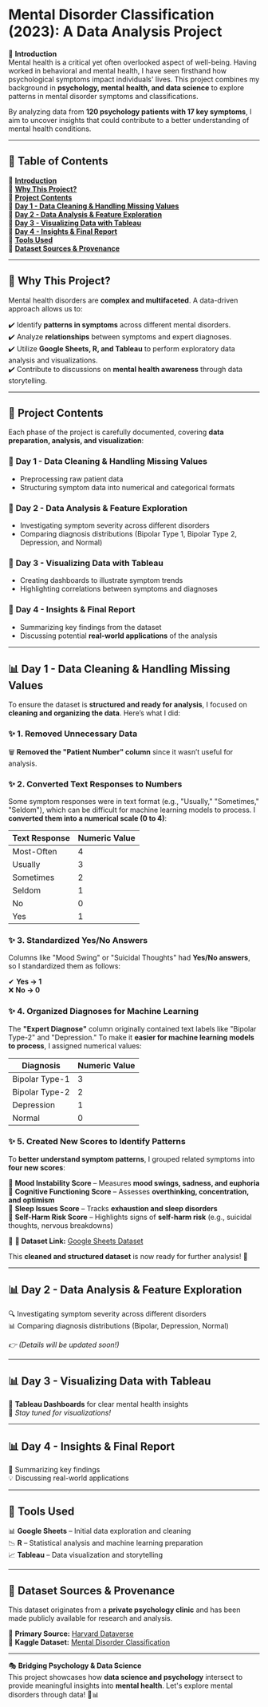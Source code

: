 # **Mental Disorder Classification (2023): A Data Analysis Project**  

📌 **Introduction**  
Mental health is a critical yet often overlooked aspect of well-being. Having worked in behavioral and mental health, I have seen firsthand how psychological symptoms impact individuals' lives. This project combines my background in **psychology, mental health, and data science** to explore patterns in mental disorder symptoms and classifications.  

By analyzing data from **120 psychology patients with 17 key symptoms**, I aim to uncover insights that could contribute to a better understanding of mental health conditions.  

---  

## 📖 **Table of Contents**  

🔹 [**Introduction**](#introduction)  
🔹 [**Why This Project?**](#why-this-project)  
🔹 [**Project Contents**](#project-contents)  
🔹 [**Day 1 - Data Cleaning & Handling Missing Values**](#day-1---data-cleaning--handling-missing-values)  
🔹 [**Day 2 - Data Analysis & Feature Exploration**](#day-2---data-analysis--feature-exploration)  
🔹 [**Day 3 - Visualizing Data with Tableau**](#day-3---visualizing-data-with-tableau)  
🔹 [**Day 4 - Insights & Final Report**](#day-4---insights--final-report)  
🔹 [**Tools Used**](#tools-used)  
🔹 [**Dataset Sources & Provenance**](#dataset-sources--provenance)  

---  

## 🎯 **Why This Project?**  

Mental health disorders are **complex and multifaceted**. A data-driven approach allows us to:  

✔️ Identify **patterns in symptoms** across different mental disorders.  
✔️ Analyze **relationships** between symptoms and expert diagnoses.  
✔️ Utilize **Google Sheets, R, and Tableau** to perform exploratory data analysis and visualizations.  
✔️ Contribute to discussions on **mental health awareness** through data storytelling.  

---  

## 📂 **Project Contents**  

Each phase of the project is carefully documented, covering **data preparation, analysis, and visualization**:  

### 🔹 **Day 1 - Data Cleaning & Handling Missing Values**  
- Preprocessing raw patient data  
- Structuring symptom data into numerical and categorical formats  

### 🔹 **Day 2 - Data Analysis & Feature Exploration**  
- Investigating symptom severity across different disorders  
- Comparing diagnosis distributions (Bipolar Type 1, Bipolar Type 2, Depression, and Normal)  

### 🔹 **Day 3 - Visualizing Data with Tableau**  
- Creating dashboards to illustrate symptom trends  
- Highlighting correlations between symptoms and diagnoses  

### 🔹 **Day 4 - Insights & Final Report**  
- Summarizing key findings from the dataset  
- Discussing potential **real-world applications** of the analysis  

---  

## 📊 **Day 1 - Data Cleaning & Handling Missing Values**  

To ensure the dataset is **structured and ready for analysis**, I focused on **cleaning and organizing the data**. Here’s what I did:  

### ✨ **1. Removed Unnecessary Data**  
🗑 **Removed the "Patient Number" column** since it wasn’t useful for analysis.  

### ✨ **2. Converted Text Responses to Numbers**  
Some symptom responses were in text format (e.g., "Usually," "Sometimes," "Seldom"), which can be difficult for machine learning models to process. I **converted them into a numerical scale (0 to 4)**:  

| Text Response  | Numeric Value |
|---------------|--------------|
| Most-Often    | 4            |
| Usually       | 3            |
| Sometimes     | 2            |
| Seldom        | 1            |
| No           | 0            |
| Yes          | 1            |

### ✨ **3. Standardized Yes/No Answers**  
Columns like "Mood Swing" or "Suicidal Thoughts" had **Yes/No answers**, so I standardized them as follows:  

✔ **Yes → 1**  
❌ **No → 0**  

### ✨ **4. Organized Diagnoses for Machine Learning**  
The **"Expert Diagnose"** column originally contained text labels like "Bipolar Type-2" and "Depression." To make it **easier for machine learning models to process**, I assigned numerical values:  

| Diagnosis        | Numeric Value |
|-----------------|--------------|
| Bipolar Type-1  | 3            |
| Bipolar Type-2  | 2            |
| Depression      | 1            |
| Normal         | 0            |

### ✨ **5. Created New Scores to Identify Patterns**  
To **better understand symptom patterns**, I grouped related symptoms into **four new scores**:  

📌 **Mood Instability Score** – Measures **mood swings, sadness, and euphoria**  
📌 **Cognitive Functioning Score** – Assesses **overthinking, concentration, and optimism**  
📌 **Sleep Issues Score** – Tracks **exhaustion and sleep disorders**  
📌 **Self-Harm Risk Score** – Highlights signs of **self-harm risk** (e.g., suicidal thoughts, nervous breakdowns)  

💾 **📎 Dataset Link:** [Google Sheets Dataset](https://docs.google.com/spreadsheets/d/148BXUigQAvB5ID8VKiW5NMGWYK8hgyVnn6YMBGEKIRE/edit?usp=sharing)  

This **cleaned and structured dataset** is now ready for further analysis! 🚀  

---

## 📊 **Day 2 - Data Analysis & Feature Exploration**  

🔍 Investigating symptom severity across different disorders  
📊 Comparing diagnosis distributions (Bipolar, Depression, Normal)  

*👉 (Details will be updated soon!)*  

---

## 📊 **Day 3 - Visualizing Data with Tableau**  

🎨 **Tableau Dashboards** for clear mental health insights  
🔗 *Stay tuned for visualizations!*  

---

## 📊 **Day 4 - Insights & Final Report**  

📝 Summarizing key findings  
💡 Discussing real-world applications  

---

## 🚀 **Tools Used**  

📊 **Google Sheets** – Initial data exploration and cleaning  
📉 **R** – Statistical analysis and machine learning preparation  
📈 **Tableau** – Data visualization and storytelling  

---

## 📌 **Dataset Sources & Provenance**  

This dataset originates from a **private psychology clinic** and has been made publicly available for research and analysis.  

🔗 **Primary Source:** [Harvard Dataverse](https://dataverse.harvard.edu/dataset.xhtml?persistentId=doi:10.7910/DVN/0FNET5)  
🔗 **Kaggle Dataset:** [Mental Disorder Classification](https://www.kaggle.com/datasets/cid007/mental-disorder-classification/data)  

---

🎭 **Bridging Psychology & Data Science**  
This project showcases how **data science and psychology** intersect to provide meaningful insights into **mental health**. Let's explore mental disorders through data! 🧠📊  
